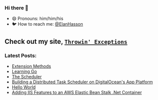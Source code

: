 ### Hi there 👋

- 😄 Pronouns: him/him/his
- :bird: How to reach me: <a href="https://twitter.com/ElanHasson" target="_blank" title="@ElanHasson on Twitter">@ElanHasson</a>
<!--
**ElanHasson/ElanHasson** is a ✨ _special_ ✨ repository because its `README.md` (this file) appears on your GitHub profile.

Here are some ideas to get you started:

- 🔭 I’m currently working on ...
- 🌱 I’m currently learning ...
- 👯 I’m looking to collaborate on ...
- 🤔 I’m looking for help with ...
- 💬 Ask me about ...


- ⚡ Fun fact: ...
-->

## Check out my site, <a target="_blank" href="https://throw.nullreference.io/?utm_source=github&utm_medium=social&utm_campaign=github_profile_readme&utm_content=README.MD" title="Throwin' Exceptions Site Link">`Throwin' Exceptions`</a>

### Latest Posts:
<!-- BLOGPOSTS:START -->
- [Extension Methods](https://throw.nullreference.io/docs/learning-go/go-experiments/extension-methods/)
- [Learning Go](https://throw.nullreference.io/posts/learning-go/)
- [The Scheduler](https://throw.nullreference.io/docs/learning-go/scheduler/)
- [Building a Distributed Task Scheduler on DigitalOcean's App Platform](https://throw.nullreference.io/posts/building-a-distributed-task-scheduler-on-digitalocean-app-platform/)
- [Hello World](https://throw.nullreference.io/posts/hello-world/)
- [Adding IIS Features to an AWS Elastic Bean Stalk .Net Container](https://throw.nullreference.io/posts/adding-iis-features-to-an-aws-elastic-bean-stalk-.net-container/)
<!-- BLOGPOSTS:END -->
